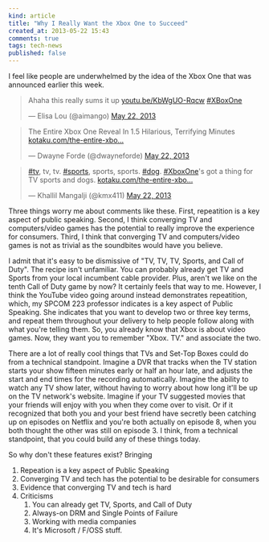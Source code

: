 ```yaml
---
kind: article
title: "Why I Really Want the Xbox One to Succeed"
created_at: 2013-05-22 15:43
comments: true
tags: tech-news
published: false
---
```


I feel like people are underwhelmed by the idea of the Xbox One that was
announced earlier this week.

<blockquote class="twitter-tweet"><p>Ahaha this really sums it up <a
href="http://t.co/akFrV72hWZ"
title="http://youtu.be/KbWgUO-Rqcw">youtu.be/KbWgUO-Rqcw</a> <a
href="https://twitter.com/search/%23XBoxOne">#XBoxOne</a></p>&mdash; Elisa Lou
(@aimango) <a href="https://twitter.com/aimango/status/337055252182351872">May
22, 2013</a></blockquote>
<script async src="//platform.twitter.com/widgets.js" charset="utf-8"></script>

<blockquote class="twitter-tweet"><p>The Entire Xbox One Reveal In 1.5
Hilarious, Terrifying Minutes <a href="http://t.co/Q5UhHl1DCS"
title="http://kotaku.com/the-entire-xbox-one-reveal-summed-up-in-1-5-hilarious-509197649">kotaku.com/the-entire-xbo…</a></p>&mdash;
Dwayne Forde (@dwayneforde) <a
href="https://twitter.com/dwayneforde/status/337183077438746625">May 22,
2013</a></blockquote>
<script async src="//platform.twitter.com/widgets.js" charset="utf-8"></script>

<blockquote class="twitter-tweet"><p><a
href="https://twitter.com/search/%23tv">#tv</a>, tv, tv. <a
href="https://twitter.com/search/%23sports">#sports</a>, sports, sports. <a
href="https://twitter.com/search/%23dog">#dog</a>. <a
href="https://twitter.com/search/%23XboxOne">#XboxOne</a>'s got a thing for TV
sports and dogs. <a href="http://t.co/lGGaesfBkk"
title="http://kotaku.com/the-entire-xbox-one-reveal-summed-up-in-1-5-hilarious-509197649">kotaku.com/the-entire-xbo…</a></p>&mdash;
Khallil Mangalji (@kmx411) <a
href="https://twitter.com/kmx411/status/337231225402052608">May 22,
2013</a></blockquote>
<script async src="//platform.twitter.com/widgets.js" charset="utf-8"></script>

Three things worry me about comments like these. First, repeatition is a key
aspect of public speaking. Second, I think converging TV and computers/video
games has the potential to really improve the experience for consumers. Third, I
think that converging TV and computers/video games is not as trivial as the
soundbites would have you believe.

I admit that it's easy to be dismissive of "TV, TV, TV, Sports, and Call of
Duty". The recipe isn't unfamiliar. You can probably already get TV and Sports
from your local incumbent cable provider. Plus, aren't we like on the tenth Call
of Duty game by now? It certainly feels that way to me. However, I think the
YouTube video going around instead demonstrates repeatition, which, my SPCOM 223
professor indicates is a key aspect of Public Speaking. She indicates that you
want to develop two or three key terms, and repeat them throughout your delivery
to help people follow along with what you're telling them. So, you already know
that Xbox is about video games. Now, they want you to remember "Xbox. TV." and
associate the two.

There are a lot of really cool things that TVs and Set-Top Boxes could do from a
technical standpoint. Imagine a DVR that tracks when the TV station starts your
show fifteen minutes early or half an hour late, and adjusts the start and end
times for the recording automatically. Imagine the ability to watch any TV show
later, without having to worry about how long it'll be up on the TV network's
website. Imagine if your TV suggested movies that your friends will enjoy with
you when they come over to visit. Or if it recognized that both you and your
best friend have secretly been catching up on episodes on Netflix and you're
both actually on episode 8, when you both thought the other was still on episode
3. I think, from a technical standpoint, that you could build any of these
things today.

So why don't these features exist? Bringing

1. Repeation is a key aspect of Public Speaking
2. Converging TV and tech has the potential to be desirable for consumers
3. Evidence that converging TV and tech is hard
4. Criticisms
    1. You can already get TV, Sports, and Call of Duty
    1. Always-on DRM and Single Points of Failure
    2. Working with media companies
    3. It's Microsoft / F/OSS stuff.
 

